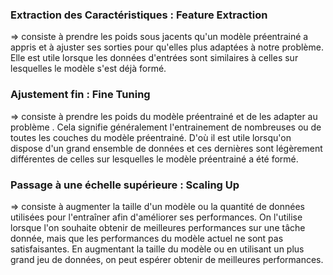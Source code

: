 ### Extraction des Caractéristiques : Feature Extraction

=> consiste à prendre les poids sous jacents qu'un modèle préentrainé a appris et à ajuster ses sorties pour qu'elles plus adaptées à notre problème. Elle est utile lorsque les données d'entrées sont similaires à celles sur lesquelles le modèle s'est déjà formé.

### Ajustement fin : Fine Tuning

=> consiste à prendre les poids du modèle préentrainé et de les adapter au problème . Cela signifie généralement l'entrainement de nombreuses ou de toutes les couches du modèle préentrainé. D'où il est utile lorsqu'on dispose d'un grand ensemble de données et ces dernières sont légèrement différentes  de celles sur lesquelles  le modèle préentrainé a été formé.

### Passage à une échelle supérieure : Scaling Up

=> consiste à augmenter la taille d'un modèle ou la quantité de données utilisées pour l'entraîner afin d'améliorer ses performances. On l'utilise lorsque l'on souhaite obtenir de meilleures performances sur une tâche donnée, mais que les performances du modèle actuel ne sont pas satisfaisantes. En augmentant la taille du modèle ou en utilisant un plus grand jeu de données, on peut espérer obtenir de meilleures performances.
